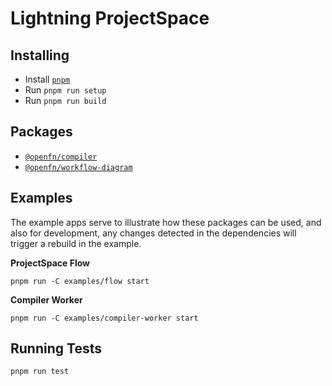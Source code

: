 Lightning ProjectSpace
======================

## Installing

- Install [`pnpm`](https://pnpm.io/installation)
- Run `pnpm run setup`
- Run `pnpm run build`

## Packages

- [`@openfn/compiler`](packages/compiler)  
- [`@openfn/workflow-diagram`](packages/workflow-diagram)  

## Examples

The example apps serve to illustrate how these packages can be used, and also
for development, any changes detected in the dependencies will trigger a rebuild in the example.

**ProjectSpace Flow**

```
pnpm run -C examples/flow start
```

**Compiler Worker**

```
pnpm run -C examples/compiler-worker start
```

## Running Tests

```
pnpm run test
```
